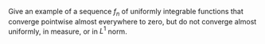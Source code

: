 Give an example of a sequence $f_n$ of uniformly integrable functions that converge pointwise almost everywhere to zero, but do not
converge almost uniformly, in measure, or in $L^1$ norm.